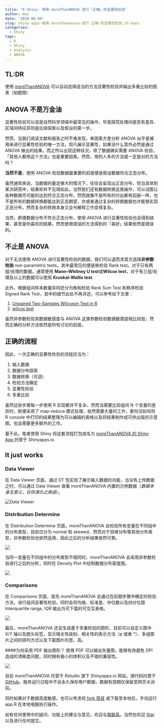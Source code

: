 ```yaml
---
title: 'R Shiny: 使用 moreThanANOVA 进行「正确」的显著性检验'
author: Han
date: '2020-06-09'
slug: shiny-apps-使用-morethananova-进行-正确-的显著性检验.zh-hans
categories:
  - Shiny
tags:
  - R
  - Shiny
  - Analysis
  - ANOVA
---
```


## TL:DR
使用 [moreThanANOVA](https://hanchen.shinyapps.io/moreThanANOVA/) 可以自动选择适当的方法显著性检验并输出多重比较的图表（如题图）

<!-- more -->

## ANOVA 不是万金油
显著性检验可以说是自然科学领域中最常见的操作，毕竟探究处理间是否有差异、区域间特征异同是后续探索以及假设的第一步。

然而，当我们阅读文献和报告之时不难发现，单因素方差分析 ANOVA 似乎是被用来进行显著性检验的唯一方法，但凡展示显著性，如果没什么意外必然是通过 ANOVA 做出的结果。而之所以出现这种状况，除了数据确实需要 ANOVA 检验，「其他人都用这个方法」也是重要因素。然而，用的人多的方法就一定是对的方法吗？

**当然不是**，使用 ANOVA 检验数据最重要的前提便是假设数据符合正态分布。

虽然通常来说，当数据的量足够大的情况下，往往会呈现出正态分布，但当具体到某次研究中，结果却并不见得如此。当然我们还有数据转换这类操作，可以试图让各种数据尽可能的达到符合正态分布，然而就像不是所有的付出都有回报一样，也不是所有的数据转换都能达到正态期望，亦或者通过复杂的转换数据也许能够实现正态分布，然而复杂的转换本身又会令解释工作变得复杂。

当然，即便数据分布不符合正态分布，使用 ANOVA 进行显著性检验也会得到结果，甚至是你喜欢的结果。然而使用错误的方法得到的「美好」结果依然是错误的。

## 不止是 ANOVA
对于无法使用 ANOVA 进行显著性检验的数据，我们可以退而求其次选择**非参数检验** non-parametric tests，其中最常见的便是秩检验 Rank test。对于只有两组/处理的数据，通常使用 **Mann–Whitney U test**或**Wilcox test**，对于有三组/处理及以上的数据可以使用 **Kruskal-Wallis test**.

此外，根据组间样本数量异同还分为秩和检验 Rank Sum Test 和秩序检验 Signed Rank Test，其中的细节此处不再详述，可以参考如下文章：
1. [Unpaired Two-Samples Wilcoxon Test in R](http://www.sthda.com/english/wiki/unpaired-two-samples-wilcoxon-test-in-r)
2. [wilcox.test](https://www.rdocumentation.org/packages/stats/versions/3.6.2/topics/wilcox.test)

虽然非参数检验其数据敏感度与 ANOVA 这类参数检验数据敏感度相比较低，然而正确的分析方法依然是所有讨论的前提。

## 正确的流程
因此，一次正确的显著性检验的流程应当为：

1. 输入数据
2. 数据分布探索
3. 数据转换（可选）
4. 检验方法确定
5. 显著性检验
6. 多重比较

虽然这些步骤每一步使用 R 实现都并不复杂，然而当需要比较组间 N 个变量的差异时，即便采用了 map-reduce 模式处理，依然需要大量的工作，更何况如何将 R console 中打印的结果整理为可以编辑的表格以及将结果制作成可供出版的示意图，也会需要更多额外的工作。

基于此，笔者使用 Shiny 将这套流程打包成名为 [moreThanANOVA 的 Shiny App ](https://hanchen.shinyapps.io/moreThanANOVA) 托管于 Shinyapps.io.

## It just works
### Data Viewer
在 Data Viewer 页面，通过 DT 包实现了展示输入数据的功能，当没有上传数据之时，可以通过 Data Viewer 查看 moreThanANOVA 内置的示例数据（*数据本身无意义，仅供演示之用途*）。

![Data Viewer](https://picgo-1256649726.cos.ap-chengdu.myqcloud.com/Data_Viewer_2)
### Distribution Determine
在 Distribution Determine 页面，moreThanANOVA 会检验所有变量在不同组中的分布类型，目前仅分为 normal 和 skewed，然而对于双峰分布等其他分布类型，非参数检验也依然适用，因此之后的分析结果依然可靠。

![](https://picgo-1256649726.cos.ap-chengdu.myqcloud.com/data_dist)

当同一变量在不同组中的分布类型不相同时，moreThanANOVA 会采用非参数检验进行之后的分析，同时在 Density Plot 中绘制数据分布密度图。

![](https://picgo-1256649726.cos.ap-chengdu.myqcloud.com/density_plot)

### Comparisons
在 Comparisons 页面，首先 moreThanANOVA 会通过在前期步骤中确定的检验方法，进行组间显著性检验。同时会将均值、标准差、中位数以及四分位距 Interquartile range, IQR 输出为可下载的可交互表格。

![](https://picgo-1256649726.cos.ap-chengdu.myqcloud.com/compare_table)

最后，moreThanANOVA 还会生成基于多重检验的图形，目前可以自定义图中 X/Y 轴以及题头标签，显示相关性级别、相关性的表示方法（p 或者 *）、多组图片之间的排列方式以及下载图片的宽、高。

####为何采用 PDF 输出图形？
使用 PDF 可以输出矢量图，能够有效避免 DPI 造成的清晰度问题，同时拥有极小的体积以及不错的兼容性。

![](https://picgo-1256649726.cos.ap-chengdu.myqcloud.com/post_hoc_figure.png)

目前 moreThanANOVA 托管于 Rstudio 旗下 Shinyapps.io 网站，源代码托管于 [GitHub](https://github.com/womeimingzi11/moreThanANOVA)。服务运行过程中不会永久保存用户数据，数据有效期仅保留至网页关闭前。

同时如果对于数据高度敏感，也可以考虑将[ fork 项目](https://github.com/womeimingzi11/moreThanANOVA/fork/) 或下载至本地后，手动运行 app.R 在本地电脑执行操作。

如有任何使用中的疑问、功能上的建议与意见，欢迎与[我联系](mailto://chenhan28@gmail.com)。当然也欢迎 [Star](https://github.com/womeimingzi11/moreThanANOVA/star/) 以及进行任何提交。